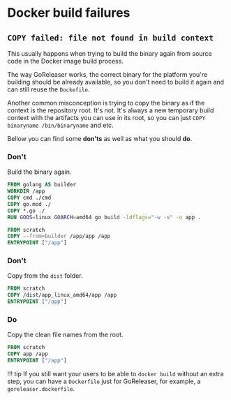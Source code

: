 # Docker build failures

## `COPY failed: file not found in build context`

This usually happens when trying to build the binary again from source code in
the Docker image build process.

The way GoReleaser works, the correct binary for the platform you're building
should be already available, so you don't need to build it again and can still
reuse the `Dockefile`.

Another common misconception is trying to copy the binary as if the context is
the repository root.
It's not.
It's always a new temporary build context with the artifacts you can use in
its root, so you can just `COPY binaryname /bin/binaryname` and etc.

Bellow you can find some **don'ts** as well as what you should **do**.

### Don't

Build the binary again.

```dockerfile
FROM golang AS builder
WORKDIR /app
COPY cmd ./cmd
COPY go.mod ./
COPY *.go ./
RUN GOOS=linux GOARCH=amd64 go build -ldflags="-w -s" -o app .

FROM scratch
COPY --from=builder /app/app /app
ENTRYPOINT ["/app"]
```

### Don't

Copy from the `dist` folder.

```dockerfile
FROM scratch
COPY /dist/app_linux_amd64/app /app
ENTRYPOINT ["/app"]
```

### Do

Copy the clean file names from the root.

```dockerfile
FROM scratch
COPY app /app
ENTRYPOINT ["/app"]
```

!!! tip
    If you still want your users to be able to `docker build` without an extra
    step, you can have a `Dockerfile` just for GoReleaser, for example, a
    `goreleaser.dockerfile`.
